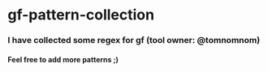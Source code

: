 # gf-pattern-collection
### I have collected some regex for gf (tool owner: @tomnomnom)
#### Feel free to add more patterns ;)
